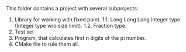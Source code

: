 This folder contains a project with several subprojects:
1. Library for working with fixed point.
  1.1. Long Long Long integer type (Integer type w/o size limit).
  1.2. Fraction type.
3. Test set
4. Program, that calculates first n digits of the pi number.
5. CMake file to rule them all.
